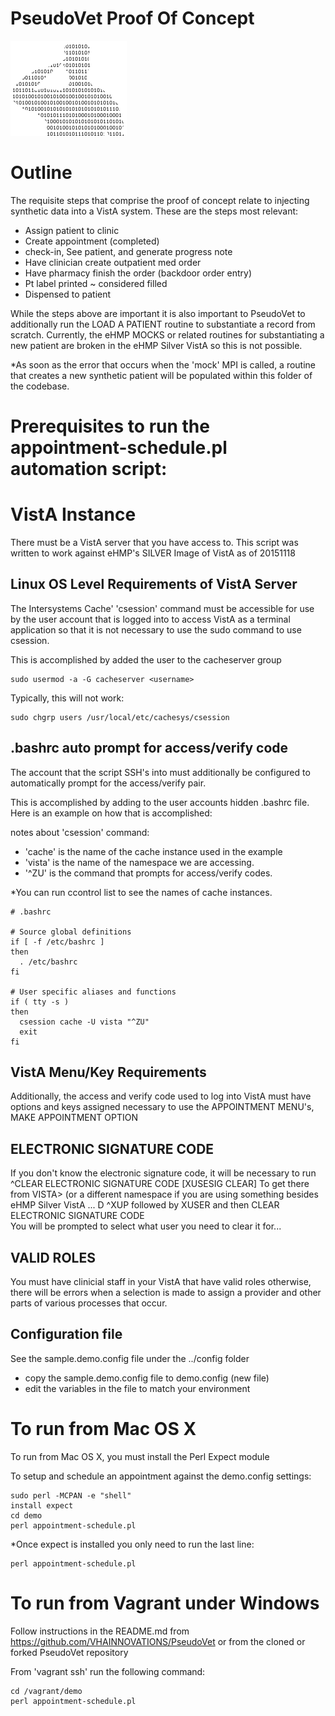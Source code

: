 # PseudoVet Proof Of Concept
![PseudoVet Logo](https://github.com/VHAINNOVATIONS/PseudoVet/blob/master/branding/PseudoVet.png)

# Outline
The requisite steps that comprise the proof of concept relate to injecting
synthetic data into a VistA system.  These are the steps most relevant: 

- Assign patient to clinic
- Create appointment (completed)
- check-in, See patient, and generate progress note
- Have clinician create outpatient med order 
- Have pharmacy finish the order (backdoor order entry)
- Pt label printed ~ considered filled
- Dispensed to patient

While the steps above are important it is also important to PseudoVet to
additionally run the LOAD A PATIENT routine to substantiate a record from
scratch.  Currently, the eHMP MOCKS or related routines for substantiating
a new patient are broken in the eHMP Silver VistA so this is not possible.

*As soon as the error that occurs when the 'mock' MPI is called, a routine
that creates a new synthetic patient will be populated within this folder 
of the codebase.

# Prerequisites to run the appointment-schedule.pl automation script:

# VistA Instance
There must be a VistA server that you have access to.  This script was written to 
work against eHMP's SILVER Image of VistA as of 20151118

## Linux OS Level Requirements of VistA Server
The Intersystems Cache' 'csession' command must be accessible for use by 
the user account that is logged into to access VistA as a terminal application
so that it is not necessary to use the sudo command to use csession.

This is accomplished by added the user to the cacheserver group

```
sudo usermod -a -G cacheserver <username>
```

Typically, this will not work:
```
sudo chgrp users /usr/local/etc/cachesys/csession
```

## .bashrc auto prompt for access/verify code
The account that the script SSH's into must additionally be configured to 
automatically prompt for the access/verify pair.

This is accomplished by adding to the user accounts hidden .bashrc file.  
Here is an example on how that is accomplished:

notes about 'csession' command:
- 'cache' is the name of the cache instance used in the example
- 'vista' is the name of the namespace we are accessing.  
- '^ZU' is the command that prompts for access/verify codes.

*You can run ccontrol list to see the names of cache instances.

```
# .bashrc

# Source global definitions
if [ -f /etc/bashrc ]
then
  . /etc/bashrc
fi

# User specific aliases and functions
if ( tty -s )
then
  csession cache -U vista "^ZU"
  exit
fi
```
## VistA Menu/Key Requirements
Additionally, the access and verify code used to log into VistA must have 
options and keys assigned necessary to use the APPOINTMENT MENU's, MAKE 
APPOINTMENT OPTION

## ELECTRONIC SIGNATURE CODE
If you don't know the electronic signature code, it will be necessary to
run ^CLEAR ELECTRONIC SIGNATURE CODE [XUSESIG CLEAR]
To get there from VISTA> (or a different namespace if you are using something
besides eHMP Silver VistA ...
D ^XUP followed by XUSER and then CLEAR ELECTRONIC SIGNATURE CODE  
You will be prompted to select what user you need to clear it for...

## VALID ROLES
You must have clinicial staff in your VistA that have valid roles otherwise,
there will be errors when a selection is made to assign a provider and other
parts of various processes that occur.

## Configuration file
See the sample.demo.config file under the ../config folder
- copy the sample.demo.config file to demo.config (new file)
- edit the variables in the file to match your environment

# To run from Mac OS X
To run from Mac OS X, you must install the Perl Expect module

To setup and schedule an appointment against the demo.config settings:
```
sudo perl -MCPAN -e "shell"
install expect
cd demo
perl appointment-schedule.pl
```
*Once expect is installed you only need to run the last line:
```
perl appointment-schedule.pl
```

# To run from Vagrant under Windows
Follow instructions in the README.md from https://github.com/VHAINNOVATIONS/PseudoVet
or from the cloned or forked PseudoVet repository

From 'vagrant ssh' run the following command:
```
cd /vagrant/demo
perl appointment-schedule.pl
```
